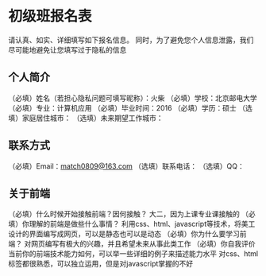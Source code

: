 # 初级班报名表

请认真、如实、详细填写如下报名信息。
同时，为了避免您个人信息泄露，我们尽可能地避免让您填写过于隐私的信息

## 个人简介

（必填）姓名（若担心隐私问题可填写昵称）：火柴
（必填）学校：北京邮电大学
（必填）专业：计算机应用
（必填）毕业时间：2016
（必填）学历：硕士
（选填）家庭居住城市：
（选填）未来期望工作城市：

## 联系方式

（必填）Email：match0809@163.com
（选填）联系电话：
（选填）QQ：

## 关于前端

（必填）什么时候开始接触前端？因何接触？
大二，因为上课专业课接触的
（必填）你理解的前端是做些什么事情？
利用css、html、javascript等技术，将美工设计的界面编写成网页，可以是静态也可以是动态
（必填）你为什么要学习前端？
对网页编写有极大的兴趣，并且希望未来从事此类工作
（必填）你自我评价当前你的前端技术能力如何，可以举一些详细的例子来描述能力水平
对css、html标签都很熟悉，可以独立运用，但是对javascript掌握的不好
